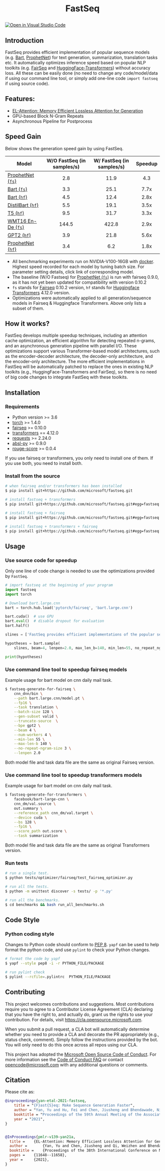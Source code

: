 <h1 align="Center"> <p> FastSeq </p> </h1>

[![Open in Visual Studio Code](https://open.vscode.dev/badges/open-in-vscode.svg)](https://open.vscode.dev/microsoft/fastseq)

## Introduction

FastSeq provides efficient implementation of popular sequence models (e.g. [Bart](https://arxiv.org/pdf/1910.13461.pdf), [ProphetNet](https://github.com/microsoft/ProphetNet)) for text generation, summarization, translation tasks etc. It automatically optimizes inference speed based on popular NLP toolkits (e.g. [FairSeq](https://github.com/pytorch/fairseq) and [HuggingFace-Transformers](https://github.com/huggingface/transformers)) without accuracy loss. All these can be easily done (no need to change any code/model/data if using our command line tool, or simply add one-line code `import fastseq` if using source code).

## Features:
* [EL-Attention: Memory Efficient Lossless Attention for Generation](examples/EL-attention/README.md)
* GPU-based Block N-Gram Repeats
* Asynchronous Pipeline for Postprocess

## Speed Gain
Below shows the generation speed gain by using FastSeq.

| Model            | W/O FastSeq (in samples/s) | W/ FastSeq (in samples/s) | Speedup |
|------------------|:--------------------------:|:-------------------------:|:-----:|
| [ProphetNet (`fs`)](examples/prophetnet/README.md)       | 2.8 | 11.9  | 4.3  |
| [Bart (`fs`)](examples/bart/README.md)              | 3.3  | 25.1 | 7.7x  |
| [Bart (`hf`)](examples/bart/README.md#speedup-bart-huggingface-transformers-version-by-using-fastseq) | 4.5 | 12.4 | 2.8x  |
| [DistilBart (`hf`)](examples/distilbart/README.md)    | 5.5  | 19.1  | 3.5x  |
| [T5 (`hf`)](examples/t5/README.md)                  | 9.5  | 31.7  | 3.3x  |
| [WMT16 En-De (`fs`)](examples/wmt/README.md)        | 144.5   | 422.8  | 2.9x  |
| [GPT2 (`hf`)](examples/gpt2/README.md)        | 3.9   | 21.8  | 5.6x  |
| [ProphetNet (`hf`)](examples/prophetnet/README.md)        | 3.4   | 6.2  | 1.8x  |

- All benchmarking experiments run on NVIDIA-V100-16GB with [docker](docker/Dockerfile). Highest speed recorded for each model by tuning batch size. For parameter setting details, click link of corresponding model.
- The baseline (W/O Fastseq) for [ProphetNet (`fs`)](examples/prophetnet/README.md) is run with fairseq 0.9.0, as it has not yet been updated for compatibility with version 0.10.2
- `fs` stands for [Fairseq](https://github.com/pytorch/fairseq) 0.10.2 version, `hf` stands for [Huggingface Transformers](https://github.com/huggingface/transformers) 4.12.0 version.
- Optimizations were automatically applied to all generation/sequence models in Fairseq & Huggingface Transformers. Above only lists a subset of them.

## How it works?
FastSeq develops multiple speedup techniques, including an attention cache optimization, an efficient algorithm for detecting repeated n-grams, and an asynchronous generation pipeline with parallel I/O. These optimizations support various Transformer-based model architectures, such as the encoder-decoder architecture, the decoder-only  architecture, and the encoder-only architecture. The more efficient implementations in FastSeq will be automatically patched to replace the ones in existing NLP toolkits (e.g., HuggingFace-Transformers and FairSeq), so there is no need of big code changes to integrate FastSeq with these toolkits.

## Installation

### Requirements

- Python version >= 3.6
- [torch](http://pytorch.org/) >= 1.4.0
- [fairseq](https://github.com/pytorch/fairseq) >= 0.10.0
- [transformers](https://github.com/huggingface/transformers) == 4.12.0
- [requests](https://pypi.org/project/requests/) >= 2.24.0
- [absl-py](https://pypi.org/project/absl-py/) >= 0.9.0
- [rouge-score](https://pypi.org/project/rouge-score/) >= 0.0.4

If you use fairseq or transformers, you only need to install one of them. If you use both, you need to install both.

### Install from the source

```bash
# when fairseq and/or transformers has been installed
$ pip install git+https://github.com/microsoft/fastseq.git

# install fastseq + transformers
$ pip install git+https://github.com/microsoft/fastseq.git#egg=fastseq[transformers]

# install fastseq + fairseq
$ pip install git+https://github.com/microsoft/fastseq.git#egg=fastseq[fairseq]

# install fastseq + transformers + fairseq
$ pip install git+https://github.com/microsoft/fastseq.git#egg=fastseq[transformers,fairseq]
```

## Usage

### Use source code for speedup

Only one line of code change is needed to use the optimizations provided by `FastSeq`.

```Python
# import fastseq at the beginning of your program
import fastseq
import torch

# Download bart.large.cnn
bart = torch.hub.load('pytorch/fairseq', 'bart.large.cnn')

bart.cuda()  # use GPU
bart.eval()  # disable dropout for evaluation
bart.half()

slines = ['FastSeq provides efficient implementations of the popular sequence models. Please visit https://github.com/microsoft/fastseq for more details.']

hypotheses = bart.sample(
    slines, beam=4, lenpen=2.0, max_len_b=140, min_len=55, no_repeat_ngram_size=3)

print(hypotheses)
```

### Use command line tool to speedup fairseq models
Example usage for bart model on cnn daily mail task.

```bash
$ fastseq-generate-for-fairseq \
    cnn_dnn/bin \
    --path bart.large.cnn/model.pt \
    --fp16 \
    --task translation \
    --batch-size 128 \
    --gen-subset valid \
    --truncate-source  \
    --bpe gpt2 \
    --beam 4 \
    --num-workers 4 \
    --min-len 55 \
    --max-len-b 140 \
    --no-repeat-ngram-size 3 \
    --lenpen 2.0
```
Both model file and task data file are the same as original Fairseq version.

### Use command line tool to speedup transformers models
Example usage for bart model on cnn daily mail task.

```bash
$ fastseq-generate-for-transformers \
    facebook/bart-large-cnn \
    cnn_dm/val.source \
    out.summary \
    --reference_path cnn_dm/val.target \
    --device cuda \
    --bs 128 \
    --fp16 \
    --score_path out.score \
    --task summarization
```
Both model file and task data file are the same as original Transformers version.

### Run tests

```bash
# run a single test.
$ python tests/optimizer/fairseq/test_fairseq_optimizer.py

# run all the tests.
$ python -m unittest discover -s tests/ -p '*.py'

# run all the benchmarks.
$ cd benchmarks && bash run_all_benchmarks.sh
```

## Code Style

### Python coding style

Changes to Python code should conform to [PEP 8](https://www.python.org/dev/peps/pep-0008/). `yapf` can be used to help format the python code, and use `pylint` to check your Python changes.

```bash
# format the code by yapf
$ yapf --style pep8 -i -r PYTHON_FILE/PACKAGE

# run pylint check
$ pylint --rcfile=.pylintrc  PYTHON_FILE/PACKAGE
```

## Contributing

This project welcomes contributions and suggestions.  Most contributions require you to agree to a
Contributor License Agreement (CLA) declaring that you have the right to, and actually do, grant us
the rights to use your contribution. For details, visit https://cla.opensource.microsoft.com.

When you submit a pull request, a CLA bot will automatically determine whether you need to provide
a CLA and decorate the PR appropriately (e.g., status check, comment). Simply follow the instructions
provided by the bot. You will only need to do this once across all repos using our CLA.

This project has adopted the [Microsoft Open Source Code of Conduct](https://opensource.microsoft.com/codeofconduct/).
For more information see the [Code of Conduct FAQ](https://opensource.microsoft.com/codeofconduct/faq/) or
contact [opencode@microsoft.com](mailto:opencode@microsoft.com) with any additional questions or comments.

## Citation

Please cite as:

```bibtex
@inproceedings{yan-etal-2021-fastseq,
    title = "{F}ast{S}eq: Make Sequence Generation Faster",
    author = "Yan, Yu and Hu, Fei and Chen, Jiusheng and Bhendawade, Nikhil and Ye, Ting and Gong, Yeyun  and Duan, Nan  and Cui, Desheng  and Chi, Bingyu and Zhang, Ruofei",
    booktitle = "Proceedings of the 59th Annual Meeting of the Association for Computational Linguistics and the 11th International Joint Conference on Natural Language Processing: System Demonstrations",
    year = "2021",
}


@InProceedings{pmlr-v139-yan21a,
  title = 	 {EL-Attention: Memory Efficient Lossless Attention for Generation},
  author =       {Yan, Yu and Chen, Jiusheng and Qi, Weizhen and Bhendawade, Nikhil and Gong, Yeyun and Duan, Nan and Zhang, Ruofei},
  booktitle = 	 {Proceedings of the 38th International Conference on Machine Learning},
  pages = 	 {11648--11658},
  year = 	 {2021},
}

```
